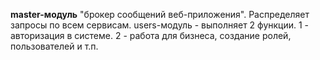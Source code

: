 **master-модуль** "брокер сообщений веб-приложения". Распределяет запросы по всем сервисам. 
users-модуль - выполняет 2 функции. 1 - авторизация в системе. 2 - работа для бизнеса, создание ролей, пользователей и т.п.